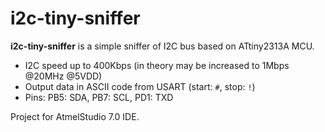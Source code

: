 # i2c-tiny-sniffer

**i2c-tiny-sniffer** is a simple sniffer of I2C bus based on ATtiny2313A MCU.

  - I2C speed up to 400Kbps (in theory may be increased to 1Mbps @20MHz @5VDD)
  - Output data in ASCII code from USART (start: `#`, stop: `!`)
  - Pins: PB5: SDA, PB7: SCL, PD1: TXD

Project for AtmelStudio 7.0 IDE.